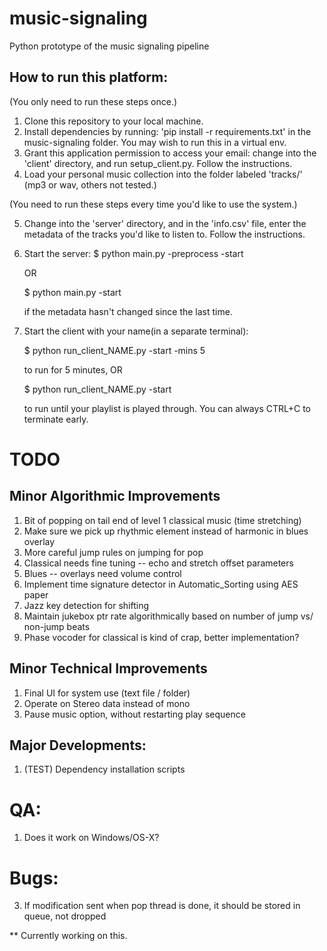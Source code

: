 # music-signaling
Python prototype of the music signaling pipeline

## How to run this platform:
(You only need to run these steps once.)
1. Clone this repository to your local machine.
2. Install dependencies by running: 'pip install -r requirements.txt' in the music-signaling folder. You may wish to run this in a virtual env.
3. Grant this application permission to access your email: change into the 'client' directory, and run setup_client.py. Follow the instructions.
4. Load your personal music collection into the folder labeled 'tracks/' (mp3 or wav, others not tested.)

(You need to run these steps every time you'd like to use the system.)

5. Change into the 'server' directory, and in the 'info.csv' file, enter the metadata of the tracks you'd like to listen to. Follow the instructions.

6. Start the server: 
	$ python main.py -preprocess -start
	
	OR
	
	$ python main.py -start
	
	if the metadata hasn't changed since the last time.
	
7. Start the client with your name(in a separate terminal):

	$ python run_client_NAME.py -start -mins 5
	
	to run for 5 minutes, OR
	
	$ python run_client_NAME.py -start
	
	to run until your playlist is played through. You can always CTRL+C to terminate early.




# TODO

## Minor Algorithmic Improvements
1. Bit of popping on tail end of level 1 classical music (time stretching)
2. Make sure we pick up rhythmic element instead of harmonic in blues overlay
3. More careful jump rules on jumping for pop
4. Classical needs fine tuning -- echo and stretch offset parameters
5. Blues -- overlays need volume control
6. Implement time signature detector in Automatic_Sorting using AES paper
7. Jazz key detection for shifting
8. Maintain jukebox ptr rate algorithmically based on number of jump vs/ non-jump beats
9. Phase vocoder for classical is kind of crap, better implementation?

## Minor Technical Improvements
1. Final UI for system use (text file / folder)
2. Operate on Stereo data instead of mono
3. Pause music option, without restarting play sequence

## Major Developments:

1. (TEST) Dependency installation scripts

# QA:
1. Does it work on Windows/OS-X?

# Bugs:
3. If modification sent when pop thread is done, it should be stored in queue, not dropped


** Currently working on this.





